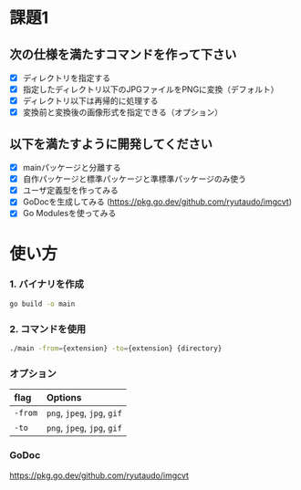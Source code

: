 # 課題1 
## 次の仕様を満たすコマンドを作って下さい
- [x] ディレクトリを指定する
- [x] 指定したディレクトリ以下のJPGファイルをPNGに変換（デフォルト）
- [x] ディレクトリ以下は再帰的に処理する
- [x] 変換前と変換後の画像形式を指定できる（オプション）

## 以下を満たすように開発してください
- [x] mainパッケージと分離する
- [x] 自作パッケージと標準パッケージと準標準パッケージのみ使う
- [x] ユーザ定義型を作ってみる
- [x] GoDocを生成してみる (https://pkg.go.dev/github.com/ryutaudo/imgcvt)
- [x] Go Modulesを使ってみる 

# 使い方
### 1. バイナリを作成
```zsh
go build -o main
```

### 2. コマンドを使用
```zsh
./main -from={extension} -to={extension} {directory}
```

### オプション

| flag | Options |
|:--|:--|
|`-from`|`png`, `jpeg`, `jpg`, `gif`|
|`-to`|`png`, `jpeg`, `jpg`, `gif`|

### GoDoc
https://pkg.go.dev/github.com/ryutaudo/imgcvt
